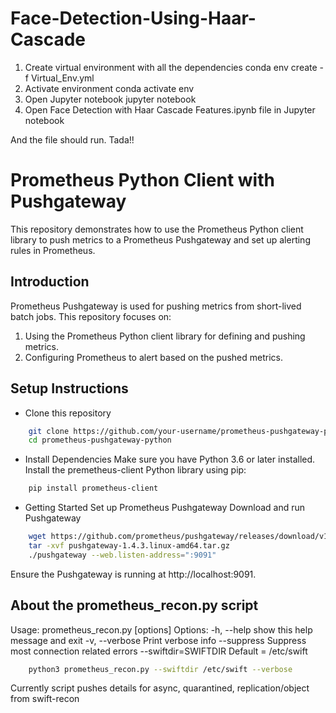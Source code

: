 # Face-Detection-Using-Haar-Cascade

1. Create virtual environment with all the dependencies
conda env create -f Virtual_Env.yml
2. Activate environment
conda activate env
3. Open Jupyter notebook
jupyter notebook
4. Open Face Detection with Haar Cascade Features.ipynb file in Jupyter notebook

And the file should run. Tada!!


# Prometheus Python Client with Pushgateway
This repository demonstrates how to use the Prometheus Python client library to push metrics to a Prometheus Pushgateway and set up alerting rules in Prometheus.

## Introduction
Prometheus Pushgateway is used for pushing metrics from short-lived batch jobs. This repository focuses on:
1. Using the Prometheus Python client library for defining and pushing metrics.
2. Configuring Prometheus to alert based on the pushed metrics.


## Setup Instructions
* Clone this repository
```bash
	git clone https://github.com/your-username/prometheus-pushgateway-python.git  
	cd prometheus-pushgateway-python  
````
* Install Dependencies
	Make sure you have Python 3.6 or later installed.
	Install the premetheus-client Python library using pip:
````bash
	pip install prometheus-client  
````
* Getting Started
	Set up Prometheus Pushgateway
		Download and run Pushgateway
````bash
	wget https://github.com/prometheus/pushgateway/releases/download/v1.4.3/pushgateway-1.4.3.linux-amd64.tar.gz  
	tar -xvf pushgateway-1.4.3.linux-amd64.tar.gz  
	./pushgateway --web.listen-address=":9091"  
````
Ensure the Pushgateway is running at http://localhost:9091.

## About the prometheus_recon.py script

Usage: prometheus_recon.py [options]
Options:
  -h, --help           show this help message and exit
  -v, --verbose        Print verbose info
  --suppress           Suppress most connection related errors
  --swiftdir=SWIFTDIR  Default = /etc/swift

````bash
	python3 prometheus_recon.py --swiftdir /etc/swift --verbose
````
Currently script pushes details for async, quarantined, replication/object from swift-recon
